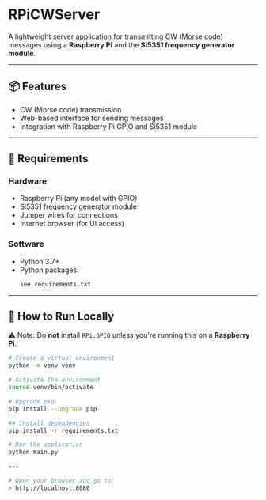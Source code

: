 # RPiCWServer

A lightweight server application for transmitting CW (Morse code) messages using a **Raspberry Pi** and the **Si5351 frequency generator module**.

---

## 📦 Features

- CW (Morse code) transmission
- Web-based interface for sending messages
- Integration with Raspberry Pi GPIO and Si5351 module

---

## 🧰 Requirements

### Hardware
- Raspberry Pi (any model with GPIO)
- Si5351 frequency generator module
- Jumper wires for connections
- Internet browser (for UI access)

### Software
- Python 3.7+
- Python packages:
  ```txt
  see requirements.txt

---

## 🚀 How to Run Locally

 ⚠️ Note: Do **not** install `RPi.GPIO` unless you're running this on a **Raspberry Pi**.

```bash
# Create a virtual environment
python -m venv venv

# Activate the environment
source venv/bin/activate

# Upgrade pip
pip install --upgrade pip

## Install dependencies
pip install -r requirements.txt

# Run the application
python main.py

---

# Open your browser and go to:
> http://localhost:8080
